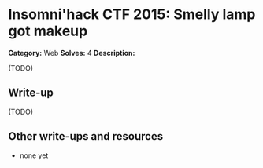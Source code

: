 # Insomni'hack CTF 2015: Smelly lamp got makeup

**Category:** Web
**Solves:** 4
**Description:** 

(TODO)

## Write-up

(TODO)

## Other write-ups and resources

* none yet